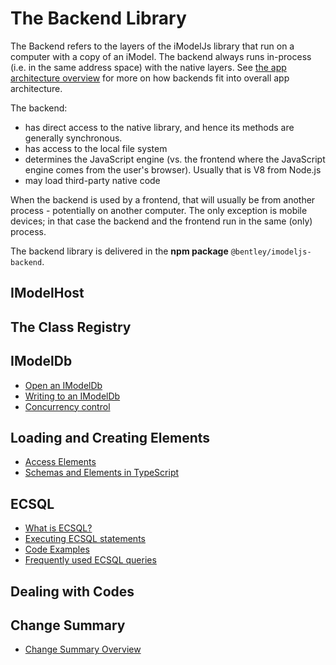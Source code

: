 # The Backend Library

The Backend refers to the layers of the iModelJs library that run on a computer with a copy of an iModel. The backend always runs in-process (i.e. in the same address space) with the native layers. See [the app architecture overview](../../overview/App.md) for more on how backends fit into overall app architecture.

The backend:

* has direct access to the native library, and hence its methods are generally synchronous.
* has access to the local file system
* determines the JavaScript engine (vs. the frontend where the JavaScript engine comes from the user's browser). Usually that is V8 from Node.js
* may load third-party native code

When the backend is used by a frontend, that will usually be from another process - potentially on another computer. The only exception is mobile devices; in that case the backend and the frontend run in the same (only) process.

The backend library is delivered in the **npm package** `@bentley/imodeljs-backend`.

## IModelHost

## The Class Registry

## IModelDb
* [Open an IModelDb](./IModelDb.md)
* [Writing to an IModelDb](./IModelDb.readwrite.md)
* [Concurrency control](./ConcurrencyControl.md)

## Loading and Creating Elements
* [Access Elements](./AccessElements.md)
* [Schemas and Elements in TypeScript](./SchemasAndElementsInTypeScript.md)

## ECSQL

* [What is ECSQL?](../ECSQL)
* [Executing ECSQL statements](./ExecutingECSQL)
* [Code Examples](./ECSQLCodeExamples)
* [Frequently used ECSQL queries](./ECSQL-queries)

## Dealing with Codes

## Change Summary

* [Change Summary Overview](../ChangeSummaries)
